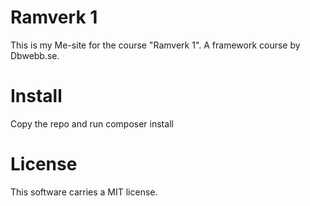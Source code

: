 Ramverk 1
=====================
This is my Me-site for the course "Ramverk 1". A framework course by Dbwebb.se.

Install 
=====================
Copy the repo and run composer install

License
====================
This software carries a MIT license.
